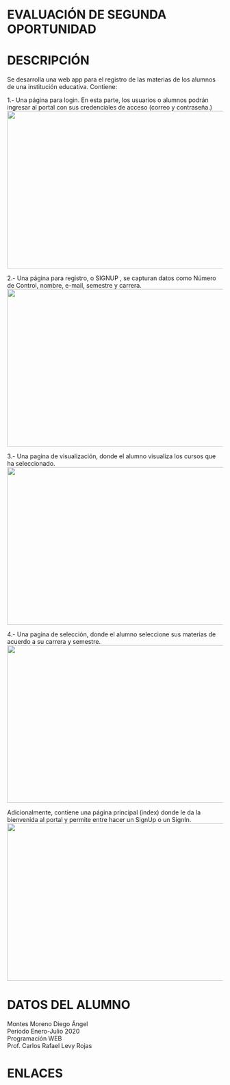 # EVALUACIÓN DE SEGUNDA OPORTUNIDAD

# DESCRIPCIÓN

Se desarrolla una web app para el registro de las materias  de los alumnos de una institución educativa. Contiene:

1.- Una página para login. En esta parte, los usuarios o alumnos podrán ingresar al portal con sus credenciales de acceso (correo y contraseña.)
<br>
<a href="https://subefotos.com/ver/?41c3ffcc75620aeb55e420b796b1434do.png" target="_blank"><img src="http://thumbs.subefotos.com/41c3ffcc75620aeb55e420b796b1434do.jpg" width="800" height="368" /></a>
<br>

2.- Una página para registro, o SIGNUP , se capturan datos como Número de Control, nombre, e-mail, semestre y carrera.<br>
<a href="https://subefotos.com/ver/?ea609cf9748c61aa751d5e5bc8535663o.png" target="_blank"><img src="http://thumbs.subefotos.com/ea609cf9748c61aa751d5e5bc8535663o.jpg" width="800" height="368" /></a><br>

3.- Una pagina de visualización, donde el alumno visualiza los cursos que ha seleccionado.<br>
<a href="https://subefotos.com/ver/?c90266db1af801d2bbdd93bd36fefb80o.png" target="_blank"><img src="http://thumbs.subefotos.com/c90266db1af801d2bbdd93bd36fefb80o.jpg" width="800" height="368" /></a><br>

4.- Una pagina de selección, donde el alumno seleccione sus materias de acuerdo a su carrera y semestre.<br>
<a href="https://subefotos.com/ver/?e52bc18675a1a140729116d5d06a0489o.png" target="_blank"><img src="http://thumbs.subefotos.com/e52bc18675a1a140729116d5d06a0489o.jpg" width="800" height="368" /></a><br>

Adicionalmente, contiene una página principal (index) donde le da la bienvenida al portal y permite entre hacer un SignUp o un SignIn.<br>
<a href="https://subefotos.com/ver/?83be392c9575eea4b079af21b8103e5do.png" target="_blank"><img src="http://thumbs.subefotos.com/83be392c9575eea4b079af21b8103e5do.jpg" width="800" height="368"  /></a>
<br>
# DATOS DEL ALUMNO
Montes Moreno Diego Ángel<br>
Periodo Enero-Julio 2020<br>
Programación WEB<br>
Prof. Carlos Rafael Levy Rojas

# ENLACES

